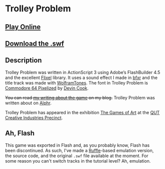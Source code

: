 # Trolley Problem

## [Play Online](../emulation/)
## [Download the .swf](../export/TrolleyProblem.swf)

## Description

Trolley Problem was written in ActionScript 3 using Adobe&#8217;s FlashBuilder 4.5 and the excellent [Flixel](http://www.flixel.org/) library. It uses a sound effect I made in [bfxr](http://www.bfxr.net/) and the title track was made with [WolframTones](http://tones.wolfram.com/). The font in Trolley Problem is [Commodore 64 Pixelized](http://www.dafont.com/commodore-64-pixelized.font) by [Devin Cook](http://www.devincook.com/).

~~You can read [my writing about the game](http://www.pippinbarr.com/tag/trolley-problem?order=asc) on my blog.~~ Trolley Problem was written about on [Alphr](http://www.alphr.com/games/1002218/how-games-like-the-walking-dead-turn-us-into-armchair-philosophers).

Trolley Problem has appeared in the exhibition [The Games of Art](http://www.ciprecinct.qut.edu.au/archive/2013/games-of-art.jsp) at the [QUT Creative Industries Precinct](http://www.ciprecinct.qut.edu.au/).

## Ah, Flash

This game was exported in Flash and, as you probably know, Flash has been discontinued. As such, I've made a [Ruffle](https://ruffle.rs/)-based emulation version, the source code, and the original `.swf` file available at the moment. For some reason you can't switch tracks in the tutorial level? Ah, emulation.

